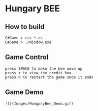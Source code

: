 # Hungary BEE

## How to build
```
C#Game > csc *.cs
C#Game > ./Window.exe
```

## Game Control
```
press SPACE to make the bee move up
press + to view the credit box
press R to restart the game once it ends
```

## Game Demo
```
![](Images/HungaryBee_Demo.gif)
```